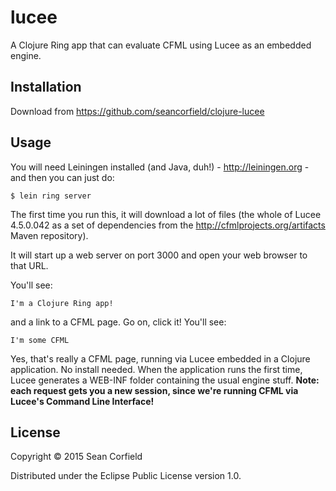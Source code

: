 # lucee

A Clojure Ring app that can evaluate CFML using Lucee as an embedded engine.

## Installation

Download from https://github.com/seancorfield/clojure-lucee

## Usage

You will need Leiningen installed (and Java, duh!) - http://leiningen.org - and then you can just do:

    $ lein ring server

The first time you run this, it will download a lot of files (the whole of Lucee 4.5.0.042 as a set of dependencies from the http://cfmlprojects.org/artifacts Maven repository).

It will start up a web server on port 3000 and open your web browser to that URL.

You'll see:

    I'm a Clojure Ring app!

and a link to a CFML page. Go on, click it! You'll see:

    I'm some CFML

Yes, that's really a CFML page, running via Lucee embedded in a Clojure application. No install needed. When the application runs the first time, Lucee generates a WEB-INF folder containing the usual engine stuff. **Note: each request gets you a new session, since we're running CFML via Lucee's Command Line Interface!**

## License

Copyright © 2015 Sean Corfield

Distributed under the Eclipse Public License version 1.0.

